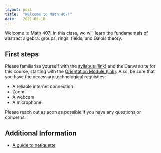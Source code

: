 ```yaml
---
layout: post
title:  "Welcome to Math 407!"
date:   2021-08-18 
---
```

Welcome to Math 407!  In this class, we will learn the fundamentals of abstract algebra: groups, rings, fields, and Galois theory.

## First steps

Please familiarize yourself with the [syllabus (link)](https://wcasper.github.io/math407spring2022/syllabus) and the Canvas site for this course, starting with the [Orientation Module (link)](https://csufullerton.instructure.com/courses/3252819/modules/7852414). Also, be sure that you have the necessary technological requisites:

* A reliable internet connection
* Zoom
* A webcam
* A microphone

Please reach out as soon as possible if you have any questions or concerns.

## Additional Information

* [A guide to netiquette](https://titaniumhelp.fullerton.edu/m/StudentSelf-HelpGuide/l/646667-student-what-is-netiquette)

